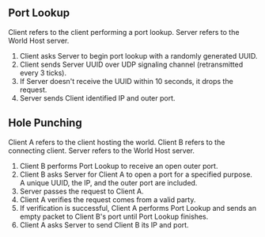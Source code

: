 ## Port Lookup

Client refers to the client performing a port lookup. Server refers to the World Host server.

1. Client asks Server to begin port lookup with a randomly generated UUID.
2. Client sends Server UUID over UDP signaling channel (retransmitted every 3 ticks).
3. If Server doesn't receive the UUID within 10 seconds, it drops the request.
4. Server sends Client identified IP and outer port.

## Hole Punching

Client A refers to the client hosting the world. Client B refers to the connecting client. Server refers to the World Host server.

1. Client B performs Port Lookup to receive an open outer port.
2. Client B asks Server for Client A to open a port for a specified purpose. A unique UUID, the IP, and the outer port are included.
3. Server passes the request to Client A.
4. Client A verifies the request comes from a valid party.
5. If verification is successful, Client A performs Port Lookup and sends an empty packet to Client B's port until Port Lookup finishes.
6. Client A asks Server to send Client B its IP and port.
